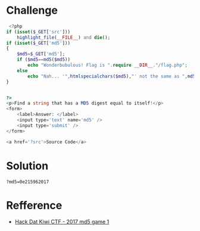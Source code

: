 # Challenge 
```php 
 <?php
if (isset($_GET['src']))
    highlight_file(__FILE__) and die();
if (isset($_GET['md5']))
{
    $md5=$_GET['md5'];
    if ($md5==md5($md5))
        echo "Wonderbubulous! Flag is ".require __DIR__."/flag.php";
    else
        echo "Nah... '",htmlspecialchars($md5),"' not the same as ",md5($md5);
}


?>
<p>Find a string that has a MD5 digest equal to itself!</p>
<form>
    <label>Answer: </label>
    <input type='text' name='md5' />
    <input type='submit' />
</form>

<a href='?src'>Source Code</a> 
```

# Solution

```
?md5=0e215962017
```

# Refference 

+ [Hack Dat Kiwi CTF - 2017 md5 game 1](https://ctftime.org/writeup/7784)

